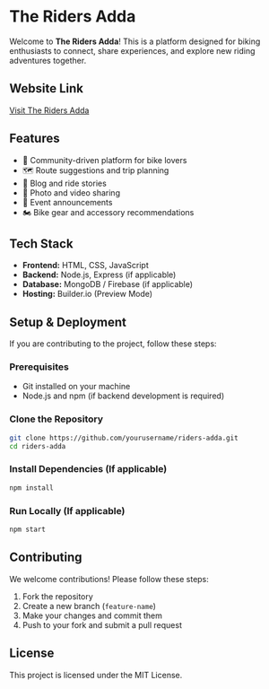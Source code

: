 # The Riders Adda

Welcome to **The Riders Adda**! This is a platform designed for biking enthusiasts to connect, share experiences, and explore new riding adventures together.

## Website Link
[Visit The Riders Adda](https://the-riders-adda-agbnqbblvas8bp4x.builder-preview.com/)

## Features
- 🚴 Community-driven platform for bike lovers
- 🗺️ Route suggestions and trip planning
- 📝 Blog and ride stories
- 📸 Photo and video sharing
- 📅 Event announcements
- 🏍️ Bike gear and accessory recommendations

## Tech Stack
- **Frontend:** HTML, CSS, JavaScript
- **Backend:** Node.js, Express (if applicable)
- **Database:** MongoDB / Firebase (if applicable)
- **Hosting:** Builder.io (Preview Mode)

## Setup & Deployment
If you are contributing to the project, follow these steps:

### Prerequisites
- Git installed on your machine
- Node.js and npm (if backend development is required)

### Clone the Repository
```sh
git clone https://github.com/yourusername/riders-adda.git
cd riders-adda
```

### Install Dependencies (If applicable)
```sh
npm install
```

### Run Locally (If applicable)
```sh
npm start
```

## Contributing
We welcome contributions! Please follow these steps:
1. Fork the repository
2. Create a new branch (`feature-name`)
3. Make your changes and commit them
4. Push to your fork and submit a pull request

## License
This project is licensed under the MIT License.




